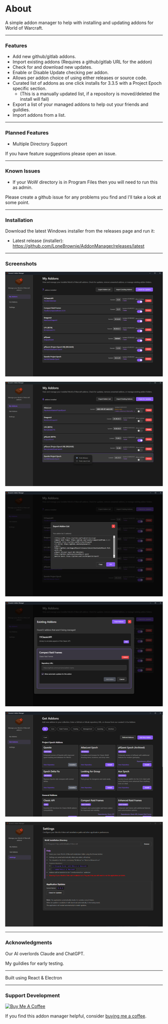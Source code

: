 <h1>About</h1>
A simple addon manager to help with installing and updating addons for World of Warcraft.

***
### Features
- Add new github/gitlab addons.
- Import existing addons (Requires a github/gitlab URL for the addon)
- Check for and download new updates.
- Enable or Disable Update checking per addon.
- Allows per addon choice of using either releases or source code.
- Curated list of addons as one click installs for 3.3.5 with a Project Epoch specific section.
  -  (This is a manually updated list, if a repository is moved/deleted the install will fail)
- Export a list of your managed addons to help out your friends and guildies.
- Import addons from a list.

***
### Planned Features
- Multiple Directory Support

If you have feature suggestions please open an issue.

***
### Known Issues

- If your WoW directory is in Program Files then you will need to run this as admin.

Please create a github issue for any problems you find and I'll take a look at some point.

***
### Installation

Download the latest Windows installer from the releases page and run it:

- Latest release (installer): https://github.com/LoneBrownie/AddonManager/releases/latest

***

### Screenshots

![Brownie's Addon Manager](docs/images/MyAddonPage.png)

![Brownie's Addon Manager](docs/images/RightClickMenu.png)

![Brownie's Addon Manager](docs/images/ExportAddonList.png)

![Brownie's Addon Manager](docs/images/ImportExistingAddons.png)

![Brownie's Addon Manager](docs/images/GetAddonsPage.png)

![Brownie's Addon Manager](docs/images/SettingsPage.png)


***
### Acknowledgments
Our AI overlords Claude and ChatGPT.

My guildies for early testing.

***

Built using React & Electron

***

### Support Development
[![Buy Me A Coffee](https://img.shields.io/badge/Buy%20Me%20A%20Coffee-Support%20Development-orange?style=for-the-badge&logo=buy-me-a-coffee)](https://buymeacoffee.com/LoneBrownie)

If you find this addon manager helpful, consider [buying me a coffee](https://buymeacoffee.com/LoneBrownie).
